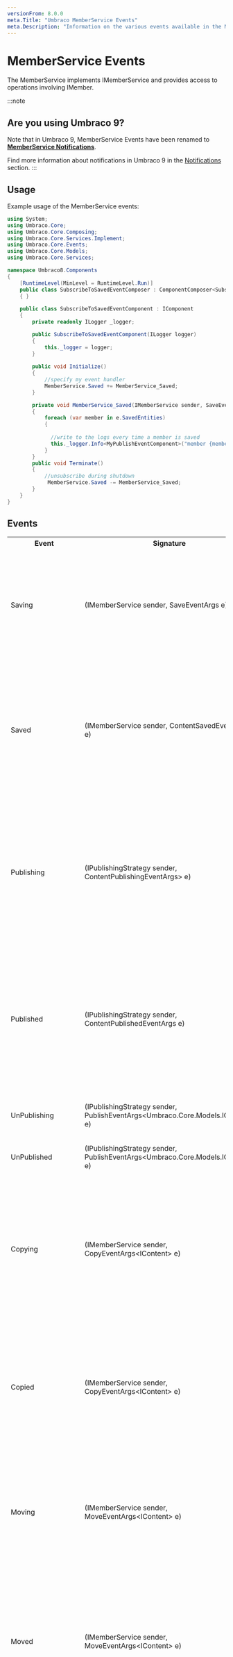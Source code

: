 ```yaml
---
versionFrom: 8.0.0
meta.Title: "Umbraco MemberService Events"
meta.Description: "Information on the various events available in the MemberService"
---
```


# MemberService Events

The MemberService implements IMemberService and provides access to operations involving IMember.

:::note

## Are you using Umbraco 9?

Note that in Umbraco 9, MemberService Events have been renamed to [**MemberService Notifications**](../../Notifications/MemberService-Notifications).

Find more information about notifications in Umbraco 9 in the [Notifications](../../Notifications) section.
:::

## Usage

Example usage of the MemberService events:

```csharp
using System;
using Umbraco.Core;
using Umbraco.Core.Composing;
using Umbraco.Core.Services.Implement;
using Umbraco.Core.Events;
using Umbraco.Core.Models;
using Umbraco.Core.Services;

namespace Umbraco8.Components
{
    [RuntimeLevel(MinLevel = RuntimeLevel.Run)]
    public class SubscribeToSavedEventComposer : ComponentComposer<SubscribeToSavedEventComponent>
    { }
    
    public class SubscribeToSavedEventComponent : IComponent
    {
        private readonly ILogger _logger;

        public SubscribeToSavedEventComponent(ILogger logger)
        {
            this._logger = logger;
        }
       
        public void Initialize()
        {
            //specify my event handler
            MemberService.Saved += MemberService_Saved;
        }

        private void MemberService_Saved(IMemberService sender, SaveEventArgs<IMember> e)
        {
            foreach (var member in e.SavedEntities)
            {
                
              //write to the logs every time a member is saved
              this._logger.Info<MyPublishEventComponent>("member {member} has been saved and event fired!", member.Name);
            }
        }
        public void Terminate()
        {
            //unsubscribe during shutdown
             MemberService.Saved -= MemberService_Saved;
        }
    }
}
```

## Events

<table>
    <tr>
        <th>Event</th>
        <th>Signature</th>
        <th>Description</th>
    </tr>
    <tr>
        <td>Saving</td>
        <td>(IMemberService sender, SaveEventArgs<IMember> e)</td>
        <td>
        Raised when MemberService.Saving is called in the API.<br />
        NOTE: It can be skipped completely if the parameter "raiseEvents" is set to false during the Save method call (true by default).<br />
        "sender" will be the current IMemberService object.<br />
        "e" will provide:<br/>
            <ol>
                <li>SavedEntities: Gets the collection of IMember objects being saved.</li>
            </ol>
        </td>
    </tr>
    <tr>
        <td>Saved</td>
        <td>(IMemberService sender, ContentSavedEventArgs e)</td>
        <td>
        Raised when MemberService.Save is called in the API and after data has been persisted.<br />
        NOTE: It can be skipped completely if the parameter "raiseEvents" is set to false during the Save method call (true by default). <br />
        "sender" will be the current IMemberService object.<br />
        "e" will provide:<br/>
        <em>NOTE: <a href="../determining-new-entity">See here on how to determine if the entity is brand new</a></em>
            <ol>
                <li>SavedEntities: Gets the saved collection of IContent objects.</li>
            </ol>
        </td>
    </tr>
    <tr>
        <td>Publishing</td>
        <td>(IPublishingStrategy sender, ContentPublishingEventArgs> e)</td>
        <td>
        Raised when MemberService.Publishing is called in the API.<br />
        NOTE: It can be skipped completely if the parameter "raiseEvents" is set to false during the Publish method call (true by default).<br />
        "sender" will be the current IPublishingStrategy object.<br />
        "e" will provide:<br/>
        <em>NOTE: If the entity is brand new then HasIdentity will equal false.</em>
            <ol>
                <li>PublishedEntities: Gets the collection of IContent objects being published.</li>
            </ol>
        </td>
    </tr>
    <tr>
        <td>Published</td>
        <td>(IPublishingStrategy sender, ContentPublishedEventArgs e)</td>
        <td>
        Raised when MemberService.Publish is called in the API and after data has been published.<br />
        NOTE: It can be skipped completely if the parameter "raiseEvents" is set to false during the Publish method call (true by default). <br />
        "sender" will be the current IPublishingStrategy object.<br />
        "e" will provide:<br/>
        <em>NOTE: <a href="../determining-new-entity">See here on how to determine if the entity is brand new</a></em>
            <ol>
                <li>PublishedEntities: Gets the published collection of IContent objects.</li>
            </ol>
        </td>
    </tr>
    <tr>
        <td>UnPublishing</td>
        <td>(IPublishingStrategy sender, PublishEventArgs&lt;Umbraco.Core.Models.IContent&gt; e)</td>
        <td>
        Raised when MemberService.UnPublishing is called in the API.<br />
        "sender" will be the current IPublishingStrategy object.<br />
        </td>
    </tr>
    <tr>
        <td>UnPublished</td>
        <td>(IPublishingStrategy sender, PublishEventArgs&lt;Umbraco.Core.Models.IContent&gt; e)</td>
        <td>
        Raised when MemberService.UnPublish is called in the API and after data has been published.<br />
        </td>
    </tr>
    <tr>
        <td>Copying</td>
        <td>(IMemberService sender, CopyEventArgs&lt;IContent&gt; e)</td>
        <td>
        Raised when MemberService.Copy is called in the API.<br />
        The event is fired after a copy object has been created and had its parentId updated and its state has been set to unpublished. <br />
        "sender" will be the current IMemberService object.<br />
        "e" will provide:
            <ol>
                <li>Copy: Gets the IContent object being copied.</li>
                <li>Original: Gets the original IContent object.</li>
                <li>ParentId: Gets the Id of the parent of the IContent being copied.</li>
            </ol>
        </td>
    </tr>
    <tr>
        <td>Copied</td>
        <td>(IMemberService sender, CopyEventArgs&lt;IContent&gt; e)</td>
        <td>
        Raised when MemberService.Copy is called in the API.<br />
        The event is fired after the content object has been copied. <br />
        "sender" will be the current IMemberService object.<br />
        "e" will provide:
            <ol>
                <li>Copy: Gets the copied IContent object.</li>
                <li>Original: Gets the original IContent object.</li>
                <li>ParentId: Gets the Id of the parent of the IContent being copied.</li>
            </ol>
        </td>
    </tr>
    <tr>
        <td>Moving</td>
        <td>(IMemberService sender, MoveEventArgs&lt;IContent&gt; e)</td>
        <td>
        Raised when MemberService.Move is called in the API. <br />
        NOTE: If the target parent is the Recycle bin, this event is never fired. Try the Trashing event instead.<br />
        "sender" will be the current IMemberService object.<br />
        "e" will provide:
            <ol>
                <li>Entity: Gets the IContent object being moved.</li>
                <li>ParentId: Gets the Id of the parent of the IContent being moved.</li>
            </ol>
        </td>
    </tr>
    <tr>
        <td>Moved</td>
        <td>(IMemberService sender, MoveEventArgs&lt;IContent&gt; e)</td>
        <td>
        Raised when MemberService.Move is called in the API. <br />
        The event is fired after the content object has been moved.<br />
        NOTE: If the target parent is the Recycle bin, this event is never fired. Try the Trashed event instead.<br />
        "sender" will be the current IMemberService object.<br />
        "e" will provide:
            <ol>
                <li>Entity: Gets the moved IContent object.</li>
                <li>ParentId: Gets the Id of the parent of the IContent moved.</li>
            </ol>
        </td>
    </tr>
    <tr>
        <td>Trashing</td>
        <td>(IMemberService sender, MoveEventArgs&lt;IContent&gt; e)</td>
        <td>
        Raised when MemberService.MoveToRecycleBin is called in the API.<br />
        "sender" will be the current IMemberService object.<br />
        "e" will provide:
            <ol>
                <li>Entity: Gets the IContent object being trashed.</li>
                <li>ParentId: Gets the Id of the RecycleBin.</li>
            </ol>
        </td>
    </tr>
    <tr>
        <td>Trashed</td>
        <td>(IMemberService sender, MoveEventArgs&lt;IContent&gt; e)</td>
        <td>
        Raised when MemberService.MoveToRecycleBin is called in the API.<br/>
        "sender" will be the current IMemberService object.<br />
        "e" will provide:
            <ol>
                <li>Entity: Gets the trashed IContent object.</li>
                <li>ParentId: Gets the Id of the RecycleBin.</li>
            </ol>
        </td>
    </tr>
    <tr>
        <td>Deleting</td>
        <td>(IMemberService sender, DeleteEventArgs&lt;IContent&gt; e)</td>
        <td>
        Raised when MemberService.DeleteContentOfType, MemberService.Delete, MemberService.EmptyRecycleBin are called in the API.<br />
        "sender" will be the current IMemberService object.<br />
        "e" will provide:
            <ol>
                <li>DeletedEntities: Gets the collection of IContent objects being deleted.</li>
            </ol>
        </td>
    </tr>
    <tr>
        <td>Deleted</td>
        <td>(IMemberService sender, DeleteEventArgs&lt;IContent&gt; e)</td>
        <td>
        Raised when MemberService.Delete, MemberService.EmptyRecycleBin are called in the API.<br />
        "sender" will be the current IMemberService object.<br />
        "e" will provide:
            <ol>
                <li>DeletedEntities: Gets the collection of deleted IContent objects.</li>
            </ol>
        </td>
    </tr>
    <tr>
        <td>DeletingVersions</td>
        <td>(IMemberService sender, DeleteRevisionsEventArgs e)</td>
        <td>
        Raised when MemberService.DeleteVersion, MemberService.DeleteVersions are called in the API.<br />
        "sender" will be the current IMemberService object.<br />
        "e" will provide:
            <ol>
                <li>Id: Gets the id of the IContent object being deleted.</li>
                <li>DateToRetain: Gets the latest version date.</li>
                <li>SpecificVersionId: Gets the id of the IContent object version being deleted.</li>
                <li>IsDeletingSpecificRevision: Returns true if we are deleting a specific version.</li>
                <li>DeletePriorVersions: False by default.</li>
            </ol>
        </td>
    </tr>
    <tr>
        <td>DeletedVersions</td>
        <td>(IMemberService sender, DeleteRevisionsEventArgs e)</td>
        <td>
        Raised when MemberService.DeleteVersion, MemberService.DeleteVersions are called in the API.<br />
        "sender" will be the current IMemberService object.<br />
        "e" will provide:
            <ol>
                <li>Id: Gets the id of the deleted IContent object.</li>
                <li>DateToRetain: Gets the latest version date.</li>
                <li>SpecificVersionId: Gets the id of the deleted IContent version.</li>
                <li>IsDeletingSpecificRevision: Returns true if we are deleting a specific version.</li>
                <li>DeletePriorVersions: False by default.</li>
            </ol>
        </td>
    </tr>
    <tr>
        <td>RollingBack</td>
        <td>(IMemberService sender, RollbackEventArgs&lt;IContent&gt; e)</td>
        <td>
        Raised when MemberService.Rollback is called in the API.<br />
        "sender" will be the current IMemberService object.<br />
        "e" will provide:
            <ol>
                <li>Entity: Gets the IContent object being rolled back.</li>
            </ol>
        </td>
    </tr>
    <tr>
        <td>RolledBack</td>
        <td>(IMemberService sender, RollbackEventArgs&lt;IContent&gt; e)</td>
        <td>
        Raised when MemberService.Rollback is called in the API. <br />
        "sender" will be the current IMemberService object.<br />
        "e" will provide:
            <ol>
                <li>Entity: Gets the rolled back IContent object.</li>
            </ol>
        </td>
    </tr>
    <tr>
        <td>SendingToPublish</td>
        <td>(IMemberService sender, SendToPublishEventArgs&lt;IContent&gt; e)</td>
        <td>
        Raised when MemberService.SendToPublication is called in the API.<br />
        "sender" will be the current IMemberService object.<br />
        "e" will provide:
            <ol>
                <li>Entity: Gets the IContent object being sent to publish.</li>
            </ol>
        </td>
    </tr>
    <tr>
        <td>SentToPublish</td>
        <td>(IMemberService sender, SendToPublishEventArgs&lt;IContent&gt; e)</td>
        <td>
        Raised when MemberService.SendToPublication is called in the API. <br />
        "sender" will be the current IMemberService object.<br />
        "e" will provide:
            <ol>
                <li>Entity: Gets the sent IContent object to publish.</li>
            </ol>
        </td>
    </tr>
    <tr>
        <td>EmptyingRecycleBin</td>
        <td>(IMemberService sender, RecycleBinEventArgs e)</td>
        <td>
        Raised when MemberService.EmptyingRecycleBin is called in the API.<br />
        "sender" will be the current IMemberService object.<br />
        "e" will provide:
            <ol>
                <li>NodeObjectType: Gets the Id of the node object type of the items being deleted from the Recycle Bin.</li>
                <li>RecycleBinEmptiedSuccessfully: Boolean indicating whether the Recycle Bin was emptied successfully.</li>
                <li>IsContentRecycleBin: Boolean indicating whether this event was fired for the Content's Recycle Bin.</li>
                <li>IsMediaRecycleBin: Boolean indicating whether this event was fired for the Media's Recycle Bin.</li>
            </ol>
        </td>
    </tr>
    <tr>
        <td>EmptiedRecycleBin</td>
        <td>(IMemberService sender, RecycleBinEventArgs e)</td>
        <td>
        Raised when MemberService.EmptiedRecycleBin is called in the API. <br />
        "sender" will be the current IMemberService object.<br />
        "e" will provide:
            <ol>
                <li>NodeObjectType: Gets the Id of the node object type of the items deleted from the Recycle Bin.</li>
                <li>RecycleBinEmptiedSuccessfully: Boolean indicating whether the Recycle Bin was emptied successfully.</li>
                <li>IsContentRecycleBin: Boolean indicating whether this event was fired for the Content's Recycle Bin.</li>
                <li>IsMediaRecycleBin: Boolean indicating whether this event was fired for the Media's Recycle Bin.</li>
            </ol>
        </td>
    </tr>
    <tr>
        <td>SavedBlueprint</td>
        <td>(IMemberService sender, SaveEventArgs&lt;IContent&gt; e)</td>
        <td>
        Raised when MemberService.SavedBlueprint is called in the API.<br />
        "sender" will be the current IMemberService object.<br />
        "e" will provide:
            <ol>
                <li>Entity: Gets the saved blueprint IContent object.</li>
            </ol>
        </td>
    </tr>
    <tr>
        <td>DeletedBlueprint</td>
        <td>(IMemberService sender, DeleteEventArgs&lt;IContent&gt; e)</td>
        <td>
        Raised when MemberService.DeletedBlueprint is called in the API. <br />
        "sender" will be the current IMemberService object.<br />
        "e" will provide:
            <ol>
                <li>Entity: Gets the deleted blueprint IContent.</li>
            </ol>
        </td>
    </tr>
</table>

